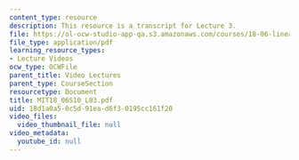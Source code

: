 ```yaml
---
content_type: resource
description: This resource is a transcript for Lecture 3.
file: https://ol-ocw-studio-app-qa.s3.amazonaws.com/courses/18-06-linear-algebra-spring-2010/18d1a0a50c5d91ead6f30195cc161f20_MIT18_06S10_L03.pdf
file_type: application/pdf
learning_resource_types:
- Lecture Videos
ocw_type: OCWFile
parent_title: Video Lectures
parent_type: CourseSection
resourcetype: Document
title: MIT18_06S10_L03.pdf
uid: 18d1a0a5-0c5d-91ea-d6f3-0195cc161f20
video_files:
  video_thumbnail_file: null
video_metadata:
  youtube_id: null
---
```

